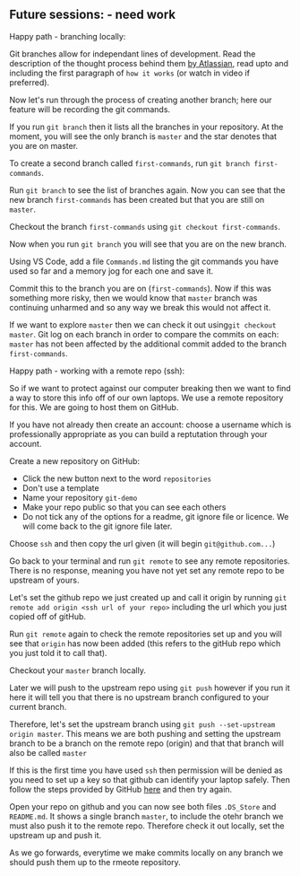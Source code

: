 











## Future sessions: - need work



Happy path - branching locally:

Git branches allow for independant lines of development. Read the description of the thought process behind them [by Atlassian](https://www.atlassian.com/git/tutorials/using-branches), read upto and including the first paragraph of `how it works` (or watch in video if preferred). 

Now let's run through the process of creating another branch; here our feature will be recording the git commands.

If you run `git branch` then it lists all the branches in your repository. At the moment, you will see the only branch is `master` and the star denotes that you are on master.

To create a second branch called `first-commands`, run `git branch first-commands`. 

Run `git branch` to see the list of branches again. Now you can see that the new branch `first-commands` has been created but that you are still on `master`. 

Checkout the branch `first-commands` using `git checkout first-commands`.

Now when you run `git branch` you will see that you are on the new branch. 

Using VS Code, add a file `Commands.md` listing the git commands you have used so far and a memory jog for each one and save it. 

Commit this to the branch you are on (`first-commands`). Now if this was something more risky, then we would know that `master` branch was continuing unharmed and so any way we break this would not affect it. 

If we want to explore `master` then we can check it out using`git checkout master`. Git log on each branch in order to compare the commits on each: `master` has not been affected by the additional commit added to the branch `first-commands`. 





Happy path - working with a remote repo (ssh):

So if we want to protect against our computer breaking then we want to find a way to store this info off of our own laptops. We use a remote repository for this. We are going to host them on GitHub. 

If you have not already then create an account: choose a username which is professionally appropriate as you can build a reptutation through your account.

Create a new repository on GitHub:

- Click the new button next to the word `repositories`
- Don't use a template
- Name your repository `git-demo`
- Make your repo public so that you can see each others
- Do not tick any of the options for a readme, git ignore file or licence. We will come back to the git ignore file later.

Choose `ssh` and then copy the url given (it will begin `git@github.com...`)

Go back to your terminal and run `git remote` to see any remote repositories. There is no response, meaning you have not yet set any remote repo to be upstream of yours.

Let's set the github repo we just created up and call it origin by running `git remote add origin <ssh url of your repo>` including the url which you just copied off of gitHub. 

Run `git remote` again to check the remote repositories set up and you will see that `origin` has now been added (this refers to the gitHub repo which you just told it to call that).

Checkout your `master` branch locally.

Later we will push to the upstream repo using `git push` however if you run it here it will tell you that there is no upstream branch configured to your current branch. 

Therefore, let's set the upstream branch using `git push --set-upstream origin master`. This means we are both pushing and setting the upstream branch to be a branch on the remote repo (origin) and that that branch will also be called `master`

If this is the first time you have used `ssh` then permission will be denied as you need to set up a key so that github can identify your laptop safely. Then follow the steps provided by GitHub [here](https://docs.github.com/en/github/authenticating-to-github/generating-a-new-ssh-key-and-adding-it-to-the-ssh-agent) and then try again.

Open your repo on github and you can now see both files `.DS_Store` and `README.md`. It shows a single branch `master`, to include the otehr branch we must also push it to the remote repo. Therefore check it out locally, set the upstream up and push it. 

As we go forwards, everytime we make commits locally on any branch we should push them up to the rmeote repository. 







